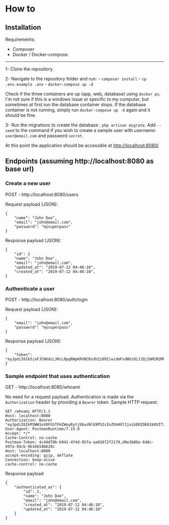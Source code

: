 #  How to


## Installation
Requirements: 
* Composer
* Docker / Docker-compose.
---
1- Clone the repository. 

2- Navigate to the repository folder and run: -  `composer install`  -  `cp .env.example .env`  -  `docker-compose up -d`

Check if the three containers are up (app, web, database) using  `docker ps`. I'm not sure if this is a windows issue or specific to my computer, but sometimes at first run the database container stops. If the database container is not running, simply run  `docker-compose up -d`  again and it should be fine. 

3- Run the migrations to create the database :  `php artisan migrate`. 
 Add `--seed` to the command if you wish to create a sample user with username: `user@email.com` and password `secret`.

At this point the application should be accessible at  [http://localhost:8080/](http://localhost:8080/)

## Endpoints (assuming http://localhost:8080 as base url)
### Create a new user
POST - http://localhost:8080/users

Request payload (JSON):

    {
		"name": "John Doe",
		"email": "john@email.com",
		"password": "mysuperpass"
	}

Response payload (JSON):

    {
	    "id": 2
	    "name": "John Doe",
	    "email": "john@email.com",
	    "updated_at": "2019-07-12 04:46:10",
	    "created_at": "2019-07-12 04:46:10",
    }
    
### Authenticate a user
POST - http://localhost:8080/auth/login

Request payload (JSON):

    {
		"email": "john@email.com",
		"password": "mysuperpass"
	}

Response payload (JSON):

    {
	    "token": "eyJpdiI6Ik5jaFJCNXdcL3RcL0pqRWpKRVNCRzdhZz09IiwidmFsdWUiOiJJQjZmM2N3Mk9NdUJyNGVraHVYdjVzdEhBRHo5YjcrK0R2NWtvTGhGYjNNcnRNbXJRT2dvRXROR1h2aVdNTU9ReG1pa1wvNFFtYXMydXFJMzBkYjlxczNoSUU2RGlnaTNFeUtRclwvQk0wbENrT05cL0xoR2g1bnY3ancyWlJpQjY4R3lFWnE1UTYza0k4em1la3RESHZzYTEwZ3k3UStGZmw0bkpkcHo3QjRLamozUnZiRndQVUdWY1ZYQVJjWEVmREVNM29GUThHK0JtZDd0NDFsckh6eHVkWHNZWnEzM2ltOExHZFlBazJBdEZnPSIsIm1hYyI6ImI1YTdlNTY1YmFmY2E3YzdjZDRjZjAwMDlkOWM3ZDJkNjE4M2JhNDIzYTBhNzg0MDJiZTQ2YWRhNDE0YzI0YjEifQ=="
    }
### Sample endpoint that uses authentication
GET - http://localhost:8080/whoami

No need for a request payload. Authentication is made via the `Authorization` header by providing a `Bearer` token.
Sample HTTP request:

    GET /whoami HTTP/1.1
    Host: localhost:8080
    Authorization: Bearer "eyJpdiI6IkM3WW1oV0FGSTFHZWoyRytjbEwzNlE9PSIsInZhbHVlIjoibERZOE01b0VITzdWWTZoaFNNbHcwUVJzXC9xWTlEYWE2cE9WR09ReTA5S2syekxtMGd5d3prcFdcL0thVDNvdkNZUWJvNGwzVkIxR25IcXUxTDZrM0RUWlFMTmZiYzZMcnFpbitKOHNkMlBJRG5mT3d5K3ZsMXZYK3g3K2EzN1pGYlBiOU5NOE9uU0lXdmRBK1ZraCtUXC94RmM5dmQ1UklqcUMzTmUxcGx2amxFVzFZd3pkanFjYW5kS3VoMkdia1hMUmJvd0VGOFk3eE13c29kWGc1S0lWNHBcL3hvXC9Jc01kcFhlbllZaVNncVIwPSIsIm1hYyI6IjkyN2RjN2UwZmNhNzgwNDIwYzEyZWE4ZjdmYmQ0ZTExOTllYzE4Mzg2MTViODViNDI3NjZiODNmYTVjOTM5MGMifQ=="
    User-Agent: PostmanRuntime/7.15.0
    Accept: */*
    Cache-Control: no-cache
    Postman-Token: 4c44d70b-b941-4f4d-85fa-aa02872f2170,d0e3b86e-648c-497a-94cb-9b16654b628c
    Host: localhost:8080
    accept-encoding: gzip, deflate
    Connection: keep-alive
    cache-control: no-cache


Response payload

    {
	    "authenticated_as": {
	        "id": 2,
	        "name": "John Doe",
	        "email": "john@email.com",
	        "created_at": "2019-07-12 04:46:10",
	        "updated_at": "2019-07-12 04:46:10"
	    }
    }
